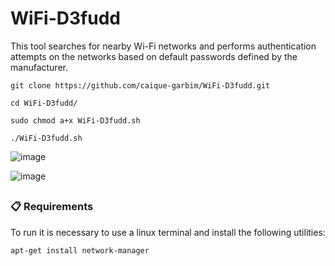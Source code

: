 # WiFi-D3fudd

This tool searches for nearby Wi-Fi networks and performs authentication attempts on the networks based on default passwords defined by the manufacturer.

```
git clone https://github.com/caique-garbim/WiFi-D3fudd.git
```
```
cd WiFi-D3fudd/
```
```
sudo chmod a+x WiFi-D3fudd.sh
```
```
./WiFi-D3fudd.sh
```

![image](https://user-images.githubusercontent.com/76706456/171948646-7d8c97f9-9288-48c1-89b6-3d2a143bcfb4.png)

![image](https://user-images.githubusercontent.com/76706456/171948732-28ba7e96-f608-4330-9c4c-dbc996790276.png)

##

### 📋 Requirements

To run it is necessary to use a linux terminal and install the following utilities:

```
apt-get install network-manager
```
